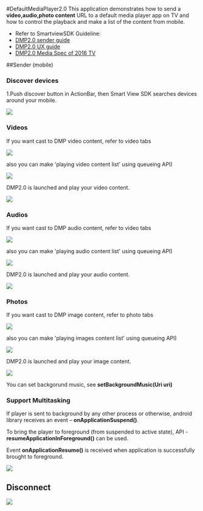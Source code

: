 #DefaultMediaPlayer2.0
This application demonstrates how to send a **video,audio,photo content** URL to a default media player app on TV and how to control the playback and make a list of the content from mobile.


*  Refer to SmartviewSDK Guideline:
  * [DMP2.0 sender guide](https://www.samsungdforum.com/TizenGuide/tizen4941/index.html)
  * [DMP2.0 UX guide](https://www.samsungdforum.com/TizenUxGuide/07/07_Smart_View_enabled_Apps_(for_Samsung_Smart_View_SDK).html#ux-10)
  * [DMP2.0 Media Spec of 2016 TV](https://www.samsungdforum.com/Tizen/Spec#2016TVSpec)

##Sender (mobile)

### Discover devices

1.Push discover button in ActionBar, then Smart View SDK searches devices around your mobile.

![](/DMP_ScreenShot/SmartViewSDK_Screenshot_00.png)

###  Videos

If you want cast to DMP video content, refer to video tabs

![](/DMP_ScreenShot/SmartViewSDK_Screenshot_01.png)

also you can make 'playing video content list' using queueing API)

![](/DMP_ScreenShot/SmartViewSDK_Screenshot_01-1.png)

DMP2.0 is launched and play your video content.

![](/DMP_ScreenShot/SmartViewSDK_Screenshot_01-2_TV.png)

###  Audios

If you want cast to DMP audio content, refer to video tabs

![](/DMP_ScreenShot/SmartViewSDK_Screenshot_02.png)

also you can make 'playing audio content list' using queueing API)

![](/DMP_ScreenShot/SmartViewSDK_Screenshot_02-2.png)

DMP2.0 is launched and play your audio content.

![](/DMP_ScreenShot/SmartViewSDK_Screenshot_02-2_TV.png)

###  Photos

If you want cast to DMP image content, refer to photo tabs

![](/DMP_ScreenShot/SmartViewSDK_Screenshot_03.png)

also you can make 'playing images content list' using queueing API)

![](/DMP_ScreenShot/SmartViewSDK_Screenshot_03-2.png)

DMP2.0 is launched and play your image content.

![](/DMP_ScreenShot/SmartViewSDK_Screenshot_03-2_TV.png)

You can set backgorund music, see **setBackgroundMusic(Uri uri)**

### Support Multitasking 

If player is sent to background by any other process or otherwise, android library receives an event – **onApplicationSuspend()**. 

To bring the player to foreground (from suspended to active state), API - **resumeApplicationInForeground()** can be used.

Event **onApplicationResume()** is received when application is successfully brought to foreground.


![](/DMP_ScreenShot/SmartViewSDK_Screenshot_04.png)


## Disconnect

 ![](/DMP_ScreenShot/SmartViewSDK_Screenshot_05.png)


